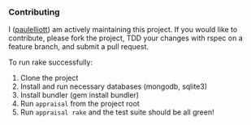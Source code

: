 ### Contributing

I ([paulelliott](http://github.com/paulelliott)) am actively maintaining this
project. If you would like to contribute, please fork the project, TDD your
changes with rspec on a feature branch, and submit a pull request.

To run rake successfully:

1. Clone the project
2. Install and run necessary databases (mongodb, sqlite3)
3. Install bundler (gem install bundler)
4. Run `appraisal` from the project root
5. Run `appraisal rake` and the test suite should be all green!
